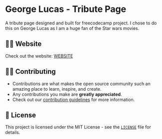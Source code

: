 # George Lucas - Tribute Page

A tribute page designed and built for freecodecamp project. I chose to do this on George Lucas as I am a huge fan of the Star wars movies.

## 👨‍💻 Website

Check out the website: [WEBSITE](https://sfitzg.github.io/George-Lucas-Tribute/)

## 👨‍💻 Contributing

-   Contributions are what makes the open source community such an amazing place to learn, inspire, and create.
-   Any contributions you make are **greatly appreciated**.
-   Check out our [contribution guidelines](https://github.com/Sfitzg/George-Lucas-Tribute/blob/main/CONTRIBUTING.md) for more information.

## 📝 License

This project is licensed under the MIT License - see the [`LICENSE`](https://github.com/Sfitzg/George-Lucas-Tribute/blob/main/LICENSE) file for details.
